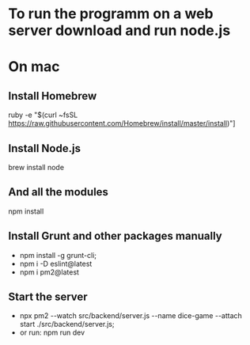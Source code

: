 # To run the programm on a web server download and run node.js

# On mac

## Install Homebrew
ruby -e "$(curl ~fsSL https://raw.githubusercontent.com/Homebrew/install/master/install)"] 

## Install Node.js
brew install node 

## And all the modules
npm install

## Install Grunt and other packages manually
- npm install -g grunt-cli; 
- npm i -D eslint@latest 
- npm i pm2@latest 

## Start the server
- npx pm2 --watch src/backend/server.js --name dice-game --attach start ./src/backend/server.js;
- or run: npm run dev
